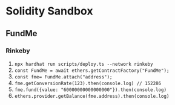 # Solidity Sandbox

## FundMe

### Rinkeby

1. `npx hardhat run scripts/deploy.ts --network rinkeby`
2. `const FundMe = await ethers.getContractFactory("FundMe");`
3. `const fme= FundMe.attach("address");`
4. `fme.getConversionRate(123).then(console.log) // 152286`
5. `fme.fund({value: "60000000000000000"}).then(console.log)`
6. `ethers.provider.getBalance(fme.address).then(console.log)`
